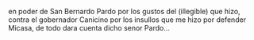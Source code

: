 en poder de San Bernardo Pardo por los gustos del (illegible) que hizo, contra el gobernador Canicino por los insullos que me hizo por defender Micasa, de todo dara cuenta dicho senor Pardo...